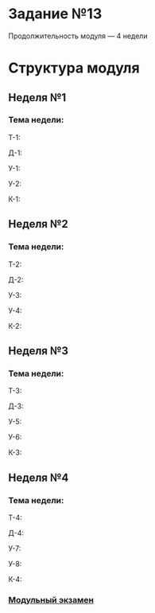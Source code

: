 # Задание №13

Продолжительность модуля — 4 недели

# Структура модуля

## Неделя №1

### Тема недели: 

Т-1: [](./components/theory/theory-1.md)

Д-1: [](./components/homework/homework-1.md)

У-1: [](./components/class/class-1.md)

У-2: [](./components/class/class-2.md)

К-1: [](./components/quiz/quiz-1.md)

## Неделя №2

### Тема недели: 

Т-2: [](./components/theory/theory-2.md)

Д-2: [](./components/homework/homework-2.md)

У-3: [](./components/class/class-3.md)

У-4: [](./components/class/class-4.md)

К-2: [](./components/quiz/quiz-2.md)

## Неделя №3

### Тема недели: 

Т-3: [](./components/theory/theory-3.md)

Д-3: [](./components/homework/homework-3.md)

У-5: [](./components/class/class-5.md)

У-6: [](./components/class/class-6.md)

К-3: [](./components/quiz/quiz-3.md)

## Неделя №4

### Тема недели: 

Т-4: [](./components/theory/theory-4.md)

Д-4: [](./components/homework/homework-4.md)

У-7: [](./components/class/class-7.md)

У-8: [](./components/class/class-8.md)

К-4: [](./components/quiz/quiz-4.md)


### [Модульный экзамен](./components/exam/exam-1.md)